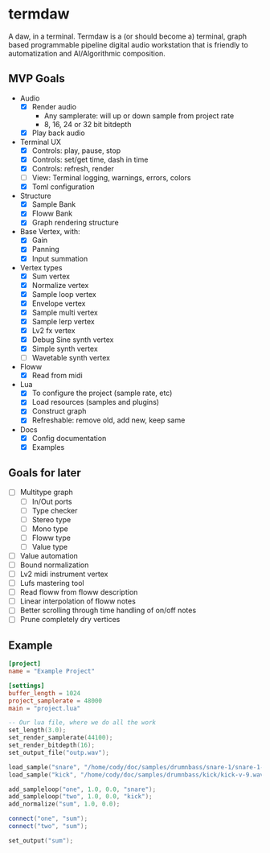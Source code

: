 # termdaw
A daw, in a terminal.
Termdaw is a (or should become a) terminal, graph based programmable pipeline digital audio workstation that is friendly to automatization and AI/Algorithmic composition.

## MVP Goals
- Audio
  - [x] Render audio
    - Any samplerate: will up or down sample from project rate
    - 8, 16, 24 or 32 bit bitdepth
  - [x] Play back audio
- Terminal UX
  - [x] Controls: play, pause, stop
  - [x] Controls: set/get time, dash in time
  - [x] Controls: refresh, render
  - [ ] View: Terminal logging, warnings, errors, colors
  - [x] Toml configuration
- Structure
  - [x] Sample Bank
  - [x] Floww Bank
  - [x] Graph rendering structure
- Base Vertex, with:
  - [x] Gain
  - [x] Panning
  - [x] Input summation
- Vertex types
  - [x] Sum vertex
  - [x] Normalize vertex
  - [x] Sample loop vertex
  - [x] Envelope vertex
  - [x] Sample multi vertex
  - [x] Sample lerp vertex
  - [x] Lv2 fx vertex
  - [x] Debug Sine synth vertex
  - [x] Simple synth vertex
  - [ ] Wavetable synth vertex
- Floww
  - [x] Read from midi
- Lua
  - [x] To configure the project (sample rate, etc)
  - [x] Load resources (samples and plugins)
  - [x] Construct graph
  - [x] Refreshable: remove old, add new, keep same
- Docs
  - [x] Config documentation
  - [x] Examples

## Goals for later
- [ ] Multitype graph
  - [ ] In/Out ports
  - [ ] Type checker
  - [ ] Stereo type
  - [ ] Mono type
  - [ ] Floww type
  - [ ] Value type
- [ ] Value automation
- [ ] Bound normalization
- [ ] Lv2 midi instrument vertex
- [ ] Lufs mastering tool
- [ ] Read floww from floww description
- [ ] Linear interpolation of floww notes
- [ ] Better scrolling through time handling of on/off notes
- [ ] Prune completely dry vertices

## Example
```toml
[project]
name = "Example Project"

[settings]
buffer_length = 1024
project_samplerate = 48000
main = "project.lua"
```

```lua
-- Our lua file, where we do all the work
set_length(3.0);
set_render_samplerate(44100);
set_render_bitdepth(16);
set_output_file("outp.wav");

load_sample("snare", "/home/cody/doc/samples/drumnbass/snare-1/snare-1-v-9.wav");
load_sample("kick", "/home/cody/doc/samples/drumnbass/kick/kick-v-9.wav");

add_sampleloop("one", 1.0, 0.0, "snare");
add_sampleloop("two", 1.0, 0.0, "kick");
add_normalize("sum", 1.0, 0.0);

connect("one", "sum");
connect("two", "sum");

set_output("sum");
```
